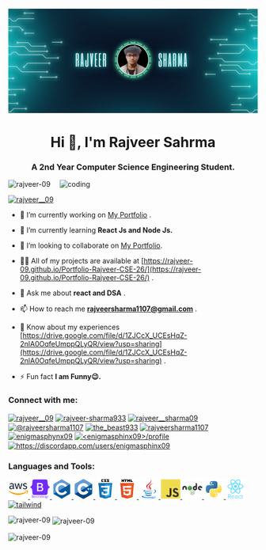 ![loho](https://github.com/rajveer-09/rajveer-09/blob/main/Github%20Banner.png)
<h1 align="center">Hi 👋, I'm Rajveer Sahrma</h1>
<h3 align="center">A 2nd Year Computer Science Engineering Student.</h3>

<img align="right" alt="coding" width="400" src="https://camo.githubusercontent.com/7de37139d0b4c1ce40865e799b446c0e963a3dd8fb68d239707237c40604fa3d/68747470733a2f2f63646e2e6472696262626c652e636f6d2f75736572732f3733303730332f73637265656e73686f74732f363538313234332f6176656e746f2e676966">

<p align="left"> <img src="https://komarev.com/ghpvc/?username=rajveer-09&label=Profile%20views&color=0e75b6&style=flat" alt="rajveer-09" /> </p>

<p align="left"> <a href="https://twitter.com/rajveer__09" target="blank"><img src="https://img.shields.io/twitter/follow/rajveer__09?logo=twitter&style=for-the-badge" alt="rajveer__09" /></a> </p>

- 🔭 I’m currently working on [My Portfolio](https://rajveer-09.github.io/Portfolio-Rajveer-CSE-26/) .

- 🌱 I’m currently learning **React Js and Node Js.**

- 👯 I’m looking to collaborate on [My Portfolio](https://rajveer-09.github.io/Portfolio-Rajveer-CSE-26/).

- 👨‍💻 All of my projects are available at [https://rajveer-09.github.io/Portfolio-Rajveer-CSE-26/](https://rajveer-09.github.io/Portfolio-Rajveer-CSE-26/) .

- 💬 Ask me about **react and DSA** .

- 📫 How to reach me **rajveersharma1107@gmail.com** .

- 📄 Know about my experiences [https://drive.google.com/file/d/1ZJCcX_UCEsHqZ-2nlA0OqfeUmppQLyQR/view?usp=sharing](https://drive.google.com/file/d/1ZJCcX_UCEsHqZ-2nlA0OqfeUmppQLyQR/view?usp=sharing) .

- ⚡ Fun fact **I am Funny😉.**

<h3 align="left">Connect with me:</h3>
<p align="left">
<a href="https://twitter.com/rajveer__09" target="blank"><img align="center" src="https://raw.githubusercontent.com/rahuldkjain/github-profile-readme-generator/master/src/images/icons/Social/twitter.svg" alt="rajveer__09" height="30" width="40" /></a>
<a href="https://linkedin.com/in/rajveer-sharma933" target="blank"><img align="center" src="https://raw.githubusercontent.com/rahuldkjain/github-profile-readme-generator/master/src/images/icons/Social/linked-in-alt.svg" alt="rajveer-sharma933" height="30" width="40" /></a>
<a href="https://instagram.com/rajveer__sharma09" target="blank"><img align="center" src="https://raw.githubusercontent.com/rahuldkjain/github-profile-readme-generator/master/src/images/icons/Social/instagram.svg" alt="rajveer__sharma09" height="30" width="40" /></a>
<a href="https://medium.com/@rajveersharma1107" target="blank"><img align="center" src="https://raw.githubusercontent.com/rahuldkjain/github-profile-readme-generator/master/src/images/icons/Social/medium.svg" alt="@rajveersharma1107" height="30" width="40" /></a>
<a href="https://www.codechef.com/users/the_beast933" target="blank"><img align="center" src="https://cdn.jsdelivr.net/npm/simple-icons@3.1.0/icons/codechef.svg" alt="the_beast933" height="30" width="40" /></a>
<a href="https://codeforces.com/profile/rajveersharma1107" target="blank"><img align="center" src="https://raw.githubusercontent.com/rahuldkjain/github-profile-readme-generator/master/src/images/icons/Social/codeforces.svg" alt="rajveersharma1107" height="30" width="40" /></a>
<a href="https://www.leetcode.com/enigmasphynx09" target="blank"><img align="center" src="https://raw.githubusercontent.com/rahuldkjain/github-profile-readme-generator/master/src/images/icons/Social/leet-code.svg" alt="enigmasphynx09" height="30" width="40" /></a>
<a href="https://www.geeksforgeeks.org/user/enigmasphinx09/" target="blank"><img align="center" src="https://raw.githubusercontent.com/rahuldkjain/github-profile-readme-generator/master/src/images/icons/Social/geeks-for-geeks.svg" alt="<enigmasphinx09>/profile" height="30" width="40" /></a>
<a href="https://discord.gg/https://discordapp.com/users/enigmasphinx09" target="blank"><img align="center" src="https://raw.githubusercontent.com/rahuldkjain/github-profile-readme-generator/master/src/images/icons/Social/discord.svg" alt="https://discordapp.com/users/enigmasphinx09" height="30" width="40" /></a>
</p>

<h3 align="left">Languages and Tools:</h3>
<p align="left"> <a href="https://aws.amazon.com" target="_blank" rel="noreferrer"> <img src="https://raw.githubusercontent.com/devicons/devicon/master/icons/amazonwebservices/amazonwebservices-original-wordmark.svg" alt="aws" width="40" height="40"/> </a> <a href="https://getbootstrap.com" target="_blank" rel="noreferrer"> <img src="https://raw.githubusercontent.com/devicons/devicon/master/icons/bootstrap/bootstrap-plain-wordmark.svg" alt="bootstrap" width="40" height="40"/> </a> <a href="https://www.cprogramming.com/" target="_blank" rel="noreferrer"> <img src="https://raw.githubusercontent.com/devicons/devicon/master/icons/c/c-original.svg" alt="c" width="40" height="40"/> </a> <a href="https://www.w3schools.com/cpp/" target="_blank" rel="noreferrer"> <img src="https://raw.githubusercontent.com/devicons/devicon/master/icons/cplusplus/cplusplus-original.svg" alt="cplusplus" width="40" height="40"/> </a> <a href="https://www.w3schools.com/css/" target="_blank" rel="noreferrer"> <img src="https://raw.githubusercontent.com/devicons/devicon/master/icons/css3/css3-original-wordmark.svg" alt="css3" width="40" height="40"/> </a> <a href="https://www.w3.org/html/" target="_blank" rel="noreferrer"> <img src="https://raw.githubusercontent.com/devicons/devicon/master/icons/html5/html5-original-wordmark.svg" alt="html5" width="40" height="40"/> </a> <a href="https://www.java.com" target="_blank" rel="noreferrer"> <img src="https://raw.githubusercontent.com/devicons/devicon/master/icons/java/java-original.svg" alt="java" width="40" height="40"/> </a> <a href="https://developer.mozilla.org/en-US/docs/Web/JavaScript" target="_blank" rel="noreferrer"> <img src="https://raw.githubusercontent.com/devicons/devicon/master/icons/javascript/javascript-original.svg" alt="javascript" width="40" height="40"/> </a> <a href="https://nodejs.org" target="_blank" rel="noreferrer"> <img src="https://raw.githubusercontent.com/devicons/devicon/master/icons/nodejs/nodejs-original-wordmark.svg" alt="nodejs" width="40" height="40"/> </a> <a href="https://www.python.org" target="_blank" rel="noreferrer"> <img src="https://raw.githubusercontent.com/devicons/devicon/master/icons/python/python-original.svg" alt="python" width="40" height="40"/> </a> <a href="https://reactjs.org/" target="_blank" rel="noreferrer"> <img src="https://raw.githubusercontent.com/devicons/devicon/master/icons/react/react-original-wordmark.svg" alt="react" width="40" height="40"/> </a> <a href="https://tailwindcss.com/" target="_blank" rel="noreferrer"> <img src="https://www.vectorlogo.zone/logos/tailwindcss/tailwindcss-icon.svg" alt="tailwind" width="40" height="40"/> </a> </p>

<p><img align="left" src="https://github-readme-stats.vercel.app/api/top-langs?username=rajveer-09&show_icons=true&locale=en&layout=compact" alt="rajveer-09" /></p>

<p>&nbsp;<img align="center" src="https://github-readme-stats.vercel.app/api?username=rajveer-09&show_icons=true&locale=en" alt="rajveer-09" /></p>

<p><img align="center" src="https://github-readme-streak-stats.herokuapp.com/?user=rajveer-09&" alt="rajveer-09" /></p>
